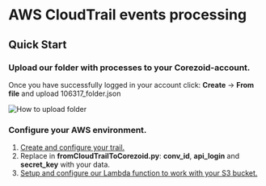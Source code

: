 # AWS CloudTrail events processing

## Quick Start

### Upload our folder with processes to your Corezoid-account.

Once you have successfully logged in your account click: **Create** -> **From file** and upload 106317_folder.json

![How to upload folder](https://github.com/corezoid/aws-cloudtrail-events-processing/blob/master/upload_folder.png)

### Configure your AWS environment.
1. [Create and configure your trail.](http://docs.aws.amazon.com/awscloudtrail/latest/userguide/cloudtrail-create-and-update-a-trail.html)
2. Replace in **fromCloudTrailToCorezoid.py**: **conv_id**, **api_login** and **secret_key** with your data.
3. [Setup and configure our Lambda function to work with your S3 bucket.](http://docs.aws.amazon.com/lambda/latest/dg/with-s3.html)
